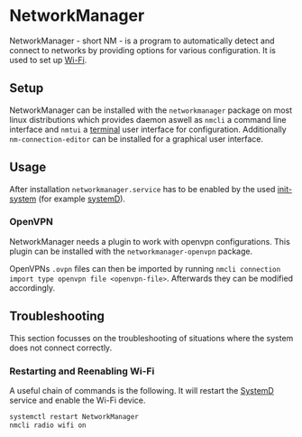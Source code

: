 # NetworkManager

NetworkManager - short NM - is a program to automatically detect and connect to
networks by providing options for various configuration.
It is used to set up [Wi-Fi](/wiki/linux/wi-fi.md).

## Setup

NetworkManager can be installed with the `networkmanager` package on most linux
distributions which provides daemon aswell as `nmcli` a command line interface
and `nmtui` a [terminal](/wiki/system_console.md) user interface for
configuration.
Additionally `nm-connection-editor` can be installed for a graphical user
interface.

## Usage

After installation `networkmanager.service` has to be enabled by the used
[init-system](/wiki/linux/init.md) (for example
[systemD](/wiki/linux/systemd.md#startstopenabledisable-a-service)).

### OpenVPN

NetworkManager needs a plugin to work with openvpn configurations.
This plugin can be installed with the `networkmanager-openvpn` package.

OpenVPNs `.ovpn` files can then be imported by running
`nmcli connection import type openvpn file <openvpn-file>`.
Afterwards they can be modified accordingly.

## Troubleshooting

This section focusses on the troubleshooting of situations where the system does not connect
correctly.

### Restarting and Reenabling Wi-Fi

A useful chain of commands is the following.
It will restart the [SystemD](/wiki/linux/systemd.md) service and enable the Wi-Fi device.

```sh
systemctl restart NetworkManager
nmcli radio wifi on
```
